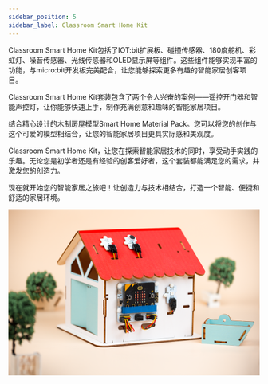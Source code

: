 ```yaml
---
sidebar_position: 5
sidebar_label: Classroom Smart Home Kit
---
```


Classroom Smart Home Kit包括了IOT:bit扩展板、碰撞传感器、180度舵机、彩虹灯、噪音传感器、光线传感器和OLED显示屏等组件。这些组件能够实现丰富的功能，与micro:bit开发板完美配合，让您能够探索更多有趣的智能家居创客项目。

Classroom Smart Home Kit套装包含了两个令人兴奋的案例——遥控开门器和智能声控灯，让你能够快速上手，制作充满创意和趣味的智能家居项目。

结合精心设计的木制房屋模型Smart Home Material Pack。您可以将您的创作与这个可爱的模型相结合，让您的智能家居项目更具实际感和美观度。

Classroom Smart Home Kit，让您在探索智能家居技术的同时，享受动手实践的乐趣。无论您是初学者还是有经验的创客爱好者，这个套装都能满足您的需求，并激发您的创造力。

现在就开始您的智能家居之旅吧！让创造力与技术相结合，打造一个智能、便捷和舒适的家居环境。

![](./images/classroom-smart-home-kit.png)
